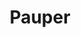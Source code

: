 ---
title: Pauper
crosslinks:
- magicTCG
- magicthecirclejerking
- AristocratsMTG
- spikes
- PauperCSS
- ModernMagic
- MarchForScience
- MTGLegacy
- AMAAggregator
- PennyDreadfulMTG
- pics
- PauperEDH
- ElvesMTG
- keepormull
---